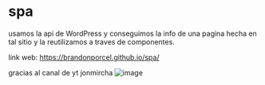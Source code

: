# spa
usamos la api de WordPress y conseguimos la info de una pagina hecha en tal sitio y la reutilizamos a traves de componentes. 

link web: https://brandonporcel.github.io/spa/

gracias al canal de yt jonmircha
![image](https://user-images.githubusercontent.com/66080281/109042420-f151f780-76ae-11eb-9e03-8833bc8e43b1.png)


